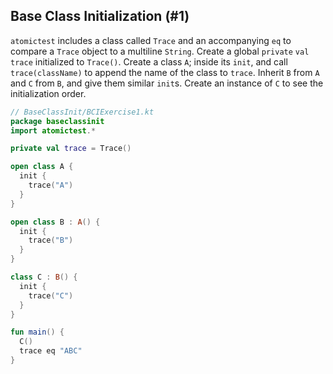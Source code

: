 ## Base Class Initialization (#1)

`atomictest` includes a class called `Trace` and an accompanying `eq` to
compare a `Trace` object to a multiline `String`. Create a global `private`
`val trace` initialized to `Trace()`. Create a class `A`; inside its `init`,
and call `trace(className)` to append the name of the class to `trace`.
Inherit `B` from `A` and `C` from `B`, and give them similar `init`s. Create
an instance of `C` to see the initialization order.

```kotlin
// BaseClassInit/BCIExercise1.kt
package baseclassinit
import atomictest.*

private val trace = Trace()

open class A {
  init {
    trace("A")
  }
}

open class B : A() {
  init {
    trace("B")
  }
}

class C : B() {
  init {
    trace("C")
  }
}

fun main() {
  C()
  trace eq "ABC"
}
```